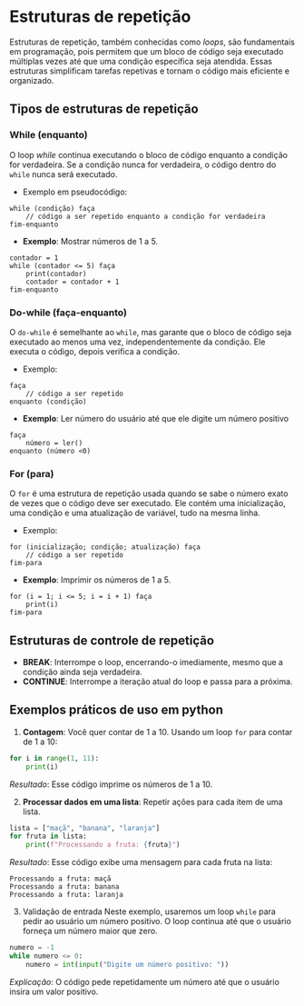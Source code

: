 # Estruturas de repetição
Estruturas de repetição, também conhecidas como *loops*, são fundamentais em programação, pois permitem que um bloco de código seja executado múltiplas vezes até que uma condição específica seja atendida. Essas estruturas simplificam tarefas repetivas e tornam o código mais eficiente e organizado.

## Tipos de estruturas de repetição
### While (enquanto)
O loop *while* continua executando o bloco de código enquanto a condição for verdadeira. Se a condição nunca for verdadeira, o código dentro do ``while`` nunca será executado.

* Exemplo em pseudocódigo:
```pseudo
while (condição) faça
    // código a ser repetido enquanto a condição for verdadeira
fim-enquanto 
```
* **Exemplo**: Mostrar números de 1 a 5.
```pseudo
contador = 1
while (contador <= 5) faça
    print(contador)
    contador = contador + 1
fim-enquanto
```
### Do-while (faça-enquanto)
O ``do-while`` é semelhante ao ``while``, mas garante que o bloco de código seja executado ao menos uma vez, independentemente da condição. Ele executa o código, depois verifica a condição.
* Exemplo:
```pseudo
faça
    // código a ser repetido
enquanto (condição)
```
* **Exemplo**: Ler número do usuário até que ele digite um número positivo
```pseudo
faça
    número = ler()
enquanto (número <0)
```
### For (para)
O ``for`` é uma estrutura de repetição usada quando se sabe o número exato de vezes que o código deve ser executado. Ele contém uma inicialização, uma condição e uma atualização de variável, tudo na mesma linha.
* Exemplo:
```pseudo
for (inicialização; condição; atualização) faça
    // código a ser repetido
fim-para
```
* **Exemplo**: Imprimir os números de 1 a 5.
```pseudo
for (i = 1; i <= 5; i = i + 1) faça
    print(i)
fim-para
```

## Estruturas de controle de repetição
* **BREAK**: Interrompe o loop, encerrando-o imediamente, mesmo que a condição ainda seja verdadeira.
* **CONTINUE**: Interrompe a iteração atual do loop e passa para a próxima.

## Exemplos práticos de uso em python

1. **Contagem**: Você quer contar de 1 a 10.
Usando um loop ``for`` para contar de 1 a 10:
```python
for i in range(1, 11):
    print(i)
```

*Resultado*: Esse código imprime os números de 1 a 10.

2. **Processar dados em uma lista**: Repetir ações para cada item de uma lista.
```python
lista = ["maçã", "banana", "laranja"]
for fruta in lista:
    print(f"Processando a fruta: {fruta}")
```
*Resultado*: Esse código exibe uma mensagem para cada fruta na lista:
```less
Processando a fruta: maçã
Processando a fruta: banana
Processando a fruta: laranja
```

3. Validação de entrada
Neste exemplo, usaremos um loop ``while`` para pedir ao usuário um número positivo. O loop continua até que o usuário forneça um número maior que zero.

```python
numero = -1
while numero <= 0:
    numero = int(input("Digite um número positivo: "))
```
*Explicação*: O código pede repetidamente um número até que o usuário insira um valor positivo.